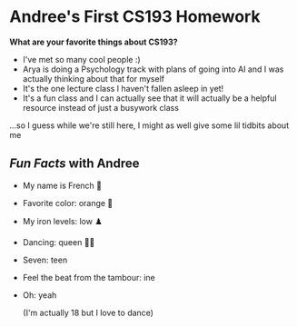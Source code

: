 # Andree's First CS193 Homework

**What are your favorite things about CS193?**

- I've met so many cool people :) 
- Arya is doing a Psychology track with plans of going into AI and I was actually thinking about that for myself
- It's the one lecture class I haven't fallen asleep in yet!
- It's a fun class and I can actually see that it will actually be a helpful resource instead of just a busywork class

...so I guess while we're still here, I might as well give some lil tidbits about me

## _Fun Facts_ with Andree
- My name is French 🥖
- Favorite color: orange 🔶
- My iron levels: low ♟️
- Dancing: queen 👯‍♀️
- Seven: teen
- Feel the beat from the tambour: ine
- Oh: yeah

  (I'm actually 18 but I love to dance)
